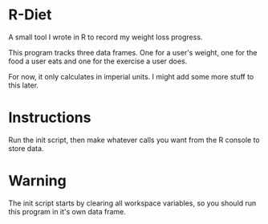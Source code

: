 R-Diet
======

A small tool I wrote in R to record my weight loss progress.

This program tracks three data frames. One for a user's weight, one for the food a user eats and one for the exercise a user does.

For now, it only calculates in imperial units. I might add some more stuff to this later.

Instructions
======
Run the init script, then make whatever calls you want from the R console to store data.

Warning
======
The init script starts by clearing all workspace variables, so you should run this program in it's own data frame.

